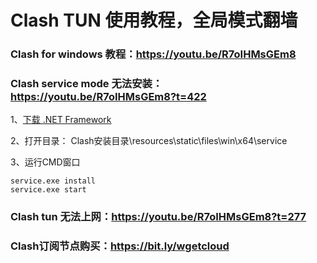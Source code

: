 # Clash TUN 使用教程，全局模式翻墙
### Clash for windows 教程：https://youtu.be/R7oIHMsGEm8


### Clash service mode 无法安装：https://youtu.be/R7oIHMsGEm8?t=422
1、<a href="https://dotnet.microsoft.com/zh-cn/download/dotnet-framework/thank-you/net48-web-installer" target="_blank">下载 .NET Framework</a>

2、打开目录： Clash安装目录\resources\static\files\win\x64\service

3、运行CMD窗口

    service.exe install
    service.exe start
    
### Clash tun 无法上网：https://youtu.be/R7oIHMsGEm8?t=277

### Clash订阅节点购买：https://bit.ly/wgetcloud
